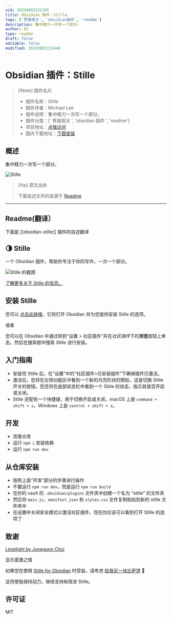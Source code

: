 ```yaml
---
uid: 20230803231105
title: Obsidian 插件：Stille
tags: ['界面相关', 'obsidian插件', 'readme']
description: 集中精力一次写一个部分。
author: AI
type: readme
draft: false
editable: false
modified: 20230803232448
---
```


# Obsidian 插件：Stille

> [!Note] 插件名片
> - 插件名称：Stille
> - 插件作者：Michael Lee
> - 插件说明：集中精力一次写一个部分。
> - 插件分类：[' 界面相关 ', 'obsidian 插件 ', 'readme']
> - 项目地址：[点我访问](https://github.com/michaellee/stille)
> - 国内下载地址：[下载安装](https://pkmer.cn/products/plugin/pluginMarket/?obsidian-stille)

## 概述

集中精力一次写一个部分。

![Stille](https://cdn.pkmer.cn/covers/obsidian-stille.png!pkmer)

> [!tip] 原文出处
>
>下面自述文件的来源于 [Readme](https://ghproxy.net/https://raw.githubusercontent.com/michaellee/stille/master/README.md)
>

---

## Readme(翻译）

下面是 [[obsidian-stille]] 插件的自述翻译

## 🌗 Stille

一个 Obsidian 插件，帮助你专注于你的写作，一次一个部分。

![Stille 的截图](https://user-images.githubusercontent.com/1329644/197059096-7a3ad259-6fc3-4471-8f0b-e28c551152eb.png)

[了解更多关于 Stille 的信息。](https://michaelsoolee.com/obsidian-focus-plugin-stille/)

## 安装 Stille

您可以 [点击此链接](https://obsidian.md/plugins?id=obsidian-stille)，它将打开 Obsidian 并为您提供安装 Stille 的选项。

或者

您可以在 Obsidian 中通过转到“设置 > 社区插件”并在*社区插件*下的**浏览**按钮上单击。然后在搜索框中搜索 *Stille* 进行安装。

## 入门指南

- 安装完 Stille 后，在“设置”中的“社区插件>已安装插件”下确保插件已激活。
- 激活后，您将在左侧功能区中看到一个新的月亮形状的图标。这是切换 Stille 开关的按钮。您还将在底部状态栏中看到一个 Stille 的状态，指示其是否开启或关闭。
- Stille 还配有一个快捷键，用于切换开启或关闭，macOS 上是 `command + shift + s`，Windows 上是 `control + shift + s`。

## 开发

- 克隆仓库
- 运行 `npm i` 安装依赖
- 运行 `npm run dev`

## 从仓库安装

- 按照上面“开发”部分的步骤进行操作
- 不要运行 `npm run dev`，而是运行 `npm run build`
- 在你的 vault 的 `.obsidian/plugins` 文件夹中创建一个名为 "stille" 的文件夹
- 然后将 `main.js`、`manifest.json` 和 `styles.css` 文件复制粘贴到新的 stille 文件夹中
- 在设置中关闭安全模式以激活社区插件，现在你应该可以看到打开 Stille 的选项了

## 致谢

[Limelight by Junegunn Choi](https://github.com/junegunn/limelight.vim)

显示感激之情

如果您在使用 [Stille for Obsidian](https://obsidian.md/plugins?id=obsidian-stille) 时受益，请考虑 [给我买一块比萨饼](https://michaellee.gumroad.com/l/buy-michael-pizza) :pizza:

这将使我保持动力，继续支持和改进 Stille。

## 许可证

MIT
